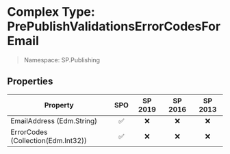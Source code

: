 # Complex Type: PrePublishValidationsErrorCodesForEmail

> Namespace: SP.Publishing

## Properties

Property | SPO | SP 2019 | SP 2016 | SP 2013
----------|:---:|:-------:|:-------:|:-------:
EmailAddress (Edm.String) | ✅ | ❌ | ❌ | ❌
ErrorCodes (Collection(Edm.Int32)) | ✅ | ❌ | ❌ | ❌